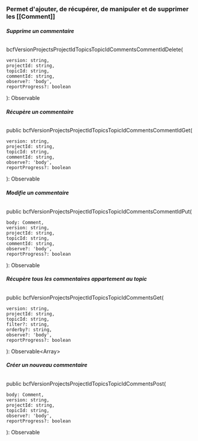 ### Permet d'ajouter, de récupérer, de manipuler et de supprimer les [[Comment]]


###### **Supprime un commentaire**
bcfVersionProjectsProjectIdTopicsTopicIdCommentsCommentIdDelete(

	version: string, 
	projectId: string, 
	topicId: string, 
	commentId: string, 
	observe?: 'body', 
	reportProgress?: boolean
): Observable</any>


###### **Récupère un commentaire**
public bcfVersionProjectsProjectIdTopicsTopicIdCommentsCommentIdGet(

	version: string, 
	projectId: string, 
	topicId: string, 
	commentId: string, 
	observe?: 'body', 
	reportProgress?: boolean
): Observable</Comment>

###### **Modifie un commentaire**
public bcfVersionProjectsProjectIdTopicsTopicIdCommentsCommentIdPut(

	body: Comment, 
	version: string, 
	projectId: string, 
	topicId: string, 
	commentId: string, 
	observe?: 'body', 
	reportProgress?: boolean
): Observable</Comment>

###### **Récupère tous les commentaires appartement au topic**
public bcfVersionProjectsProjectIdTopicsTopicIdCommentsGet(

	version: string, 
	projectId: string, 
	topicId: string, 
	filter?: string, 
	orderby?: string, 
	observe?: 'body', 
	reportProgress?: boolean
): Observable<Array</Comment>>

###### **Créer un nouveau commentaire**
public bcfVersionProjectsProjectIdTopicsTopicIdCommentsPost(

	body: Comment, 
	version: string, 
	projectId: string, 
	topicId: string, 
	observe?: 'body', 
	reportProgress?: boolean
): Observable</Comment>